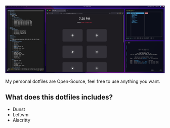 ![](assets/../assets/header.png)

My personal dotfiles are Open-Source, feel free to use anything you want.

## What does this dotfiles includes?

- Dunst
- Leftwm
- Alacritty 
